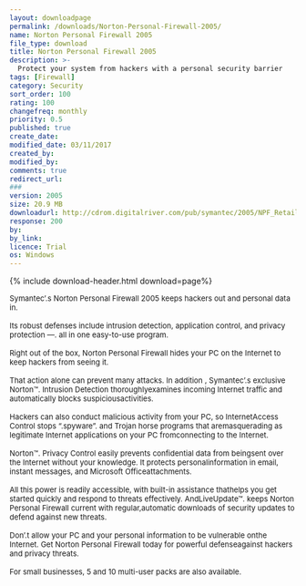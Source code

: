 ```yaml
---
layout: downloadpage
permalink: /downloads/Norton-Personal-Firewall-2005/
name: Norton Personal Firewall 2005
file_type: download
title: Norton Personal Firewall 2005
description: >-
  Protect your system from hackers with a personal security barrier
tags: [Firewall]
category: Security
sort_order: 100
rating: 100
changefreq: monthly
priority: 0.5
published: true
create_date: 
modified_date: 03/11/2017
created_by: 
modified_by: 
comments: true
redirect_url: 
### 
version: 2005
size: 20.9 MB
downloadurl: http://cdrom.digitalriver.com/pub/symantec/2005/NPF_Retail.EXE
response: 200
by: 
by_link: 
licence: Trial 
os: Windows
---
```


{% include download-header.html download=page%}

<p style="fix-download-text !important">
<p><font size="2"><p>Symantec’.s Norton Personal Firewall 2005 keeps hackers out and personal data in.<br />
<br />
Its robust defenses include intrusion detection, application control, and privacy protection —. all in one easy-to-use program. <br />
<br />
Right out of the box, Norton Personal Firewall hides your PC on the Internet to keep hackers from seeing it. <br />
<br />
That action alone can prevent many attacks. In addition , Symantec’.s exclusive Norton™. Intrusion Detection thoroughlyexamines incoming Internet traffic and automatically blocks suspiciousactivities.<br />
<br />
Hackers can also conduct malicious activity from your PC, so InternetAccess Control stops “.spyware”. and Trojan horse programs that aremasquerading as legitimate Internet applications on your PC fromconnecting to the Internet. <br />
<br />
Norton™. Privacy Control easily prevents confidential data from beingsent over the Internet without your knowledge. It protects personalinformation in email, instant messages, and Microsoft Officeattachments. <br />
<br />
All this power is readily accessible, with built-in assistance thathelps you get started quickly and respond to threats effectively. AndLiveUpdate™. keeps Norton Personal Firewall current with regular,automatic downloads of security updates to defend against new threats. <br />
<br />
Don’.t allow your PC and your personal information to be vulnerable onthe Internet. Get Norton Personal Firewall today for powerful defenseagainst hackers and privacy threats. <br />
<br />
For small businesses, 5 and 10 multi-user packs are also available.</p></p></p>
